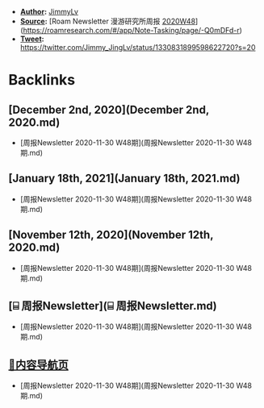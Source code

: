 - **[Author](Author.md):** [JimmyLv](JimmyLv.md)
- **[Source](Source.md):** [Roam Newsletter 漫游研究所周报 [2020W48](2020W48.md)](https://roamresearch.com/#/app/Note-Tasking/page/-Q0mDFd-r)
- **[Tweet](Tweet.md):** https://twitter.com/Jimmy_JingLv/status/1330831899598622720?s=20

# Backlinks
## [December 2nd, 2020](December 2nd, 2020.md)
- [周报Newsletter 2020-11-30 W48期](周报Newsletter 2020-11-30 W48期.md)

## [January 18th, 2021](January 18th, 2021.md)
- [周报Newsletter 2020-11-30 W48期](周报Newsletter 2020-11-30 W48期.md)

## [November 12th, 2020](November 12th, 2020.md)
- [周报Newsletter 2020-11-30 W48期](周报Newsletter 2020-11-30 W48期.md)

## [⌸ 周报Newsletter](⌸ 周报Newsletter.md)
- [周报Newsletter 2020-11-30 W48期](周报Newsletter 2020-11-30 W48期.md)

## [🎈内容导航页](🎈内容导航页.md)
- [周报Newsletter 2020-11-30 W48期](周报Newsletter 2020-11-30 W48期.md)

